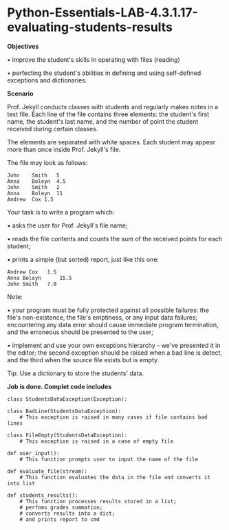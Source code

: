 # Python-Essentials-LAB-4.3.1.17-evaluating-students-results

**Objectives**

•	improve the student's skills in operating with files (reading)

•	perfecting the student's abilities in defining and using self-defined exceptions and dictionaries.

**Scenario**

Prof. Jekyll conducts classes with students and regularly makes notes in a text file. Each line of the file contains three elements: the student's first name, the student's last name, and the number of point the student received during certain classes.

The elements are separated with white spaces. Each student may appear more than once inside Prof. Jekyll's file.

The file may look as follows:
```
John	Smith	5
Anna	Boleyn	4.5
John	Smith	2
Anna	Boleyn	11
Andrew	Cox	1.5
```
Your task is to write a program which:

•	asks the user for Prof. Jekyll's file name;

•	reads the file contents and counts the sum of the received points for each student;

•	prints a simple (but sorted) report, just like this one:
```
Andrew Cox 	 1.5
Anna Boleyn 	 15.5
John Smith 	 7.0
```
Note:

•	your program must be fully protected against all possible failures: the file's non-existence, the file's emptiness, or any input data failures; encountering any data error should cause immediate program termination, and the erroneous should be presented to the user;

•	implement and use your own exceptions hierarchy - we've presented it in the editor; the second exception should be raised when a bad line is detect, and the third when the source file exists but is empty.

Tip: Use a dictionary to store the students' data.

**Job is done. Complet code includes**
```
class StudentsDataException(Exception):

class BadLine(StudentsDataException):
    # This exception is raised in many cases if file contains bad lines

class FileEmpty(StudentsDataException):
    # This exception is raised in a case of empty file

def user_input():
    # This function prompts user to input the name of the file

def evaluate_file(stream):
    # This function evaluates the data in the file and converts it into list

def students_results():
    # This function processes results stored in a list;
    # perfoms grades summation;
    # converts results into a dict;
    # and prints report to cmd
```
